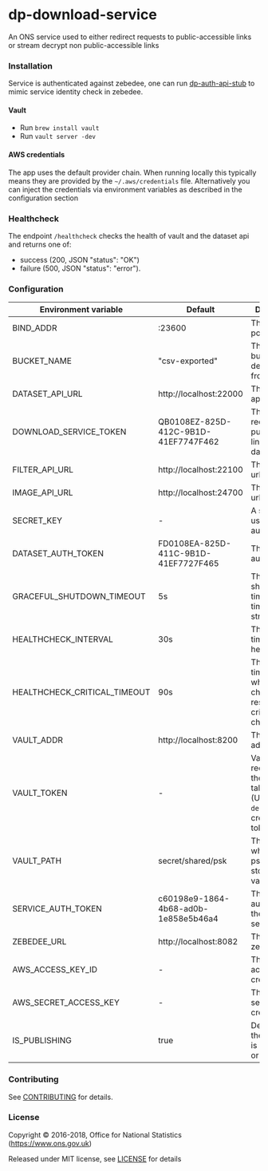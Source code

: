 # dp-download-service

An ONS service used to either redirect requests to public-accessible links or stream decrypt non public-accessible links

### Installation

Service is authenticated against zebedee, one can run [dp-auth-api-stub](https://github.com/ONSdigital/dp-auth-api-stub) to mimic service identity check in zebedee.

#### Vault

- Run `brew install vault`
- Run `vault server -dev`

#### AWS credentials

The app uses the default provider chain. When running locally this typically means they are provided by the `~/.aws/credentials` file.  Alternatively you can inject the credentials via environment variables as described in the configuration section

### Healthcheck

The endpoint `/healthcheck` checks the health of vault and the dataset api and returns one of:

- success (200, JSON "status": "OK")
- failure (500, JSON "status": "error").

### Configuration

| Environment variable         | Default                                     | Description
| ---------------------------- | --------------------------------------------| -----------
| BIND_ADDR                    | :23600                                      | The host and port to bind to
| BUCKET_NAME                  | "csv-exported"                              | The s3 bucket to decrypt files from
| DATASET_API_URL              | http://localhost:22000                      | The dataset api url
| DOWNLOAD_SERVICE_TOKEN       | QB0108EZ-825D-412C-9B1D-41EF7747F462        | The token to request public/private links from dataset api
| FILTER_API_URL               | http://localhost:22100                      | The filter api url
| IMAGE_API_URL                | http://localhost:24700                      | The image api url
| SECRET_KEY                   | -                                           | A secret key used authentication
| DATASET_AUTH_TOKEN           | FD0108EA-825D-411C-9B1D-41EF7727F465        | The dataset auth token
| GRACEFUL_SHUTDOWN_TIMEOUT    | 5s                                          | The graceful shutdown timeout in time duration string format
| HEALTHCHECK_INTERVAL         | 30s                                         | The period of time between health checks
| HEALTHCHECK_CRITICAL_TIMEOUT | 90s                                         | The period of time after which failing checks will result in critical global check status
| VAULT_ADDR                   | http://localhost:8200                       | The vault address
| VAULT_TOKEN                  | -                                           | Vault token required for the client to talk to vault. (Use `make debug` to create a vault token)
| VAULT_PATH                   | secret/shared/psk                           | The path where the psks will be stored in for vault
| SERVICE_AUTH_TOKEN           | c60198e9-1864-4b68-ad0b-1e858e5b46a4        | The service auth token for the download service
| ZEBEDEE_URL                  | http://localhost:8082                       | The URL for zebedee
| AWS_ACCESS_KEY_ID            | -                                           | The AWS access key credential
| AWS_SECRET_ACCESS_KEY        | -                                           | The AWS secret key credential
| IS_PUBLISHING                | true                                        | Determines if the instance is publishing or not

### Contributing

See [CONTRIBUTING](CONTRIBUTING.md) for details.

### License

Copyright © 2016-2018, Office for National Statistics (https://www.ons.gov.uk)

Released under MIT license, see [LICENSE](LICENSE.md) for details